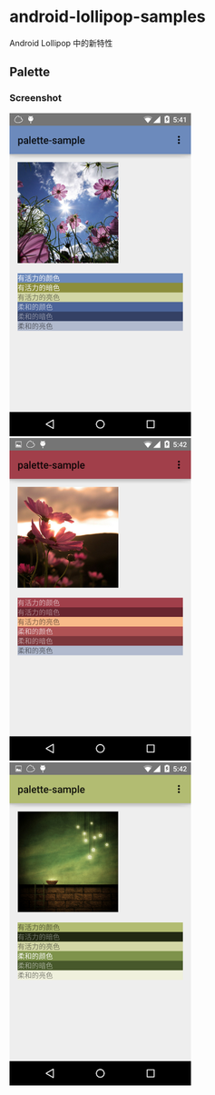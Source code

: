 android-lollipop-samples
========================

Android Lollipop 中的新特性  

## Palette

### Screenshot

<p>
   <img src="https://raw.githubusercontent.com/baoboy/baoboy.github.io/master/images/screenshots/palette_1.png" width="320" alt="screenshot"/>
   &nbsp;&nbsp;&nbsp;
   <img src="https://raw.githubusercontent.com/baoboy/baoboy.github.io/master/images/screenshots/palette_2.png" width="320" alt="screenshot"/>
   &nbsp;&nbsp;&nbsp;
   <img src="https://raw.githubusercontent.com/baoboy/baoboy.github.io/master/images/screenshots/palette_3.png" width="320" alt="screenshot"/>
</p>
